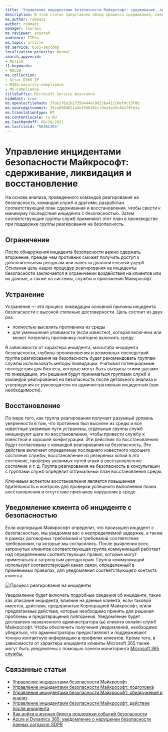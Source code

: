 ```yaml
---
title: 'Управление инцидентами безопасности Майкрософт: сдерживание, ликвидация и восстановление'
description: В этой статье представлен обзор процесса сдерживания, ликвидации и восстановления инцидентов безопасности в онлайн-службах Microsoft.
ms.author: robmazz
author: robmazz
manager: laurawi
ms.reviewer: sosstah
audience: ITPro
ms.topic: article
ms.service: O365-seccomp
localization_priority: Normal
search.appverid:
- MET150
f1.keywords:
- NOCSH
ms.collection:
- Strat_O365_IP
- M365-security-compliance
- MS-Compliance
titleSuffix: Microsoft Service Assurance
hideEdit: true
ms.openlocfilehash: 37de1f6a1b2735b444dc06228a411c0ef0c15f8b
ms.sourcegitcommit: 35ca898d621a3e158b361c7dea3a33c4b1f9fe3a
ms.translationtype: MT
ms.contentlocale: ru-RU
ms.lasthandoff: 08/16/2021
ms.locfileid: "58361263"
---
```

# <a name="microsoft-security-incident-management-containment-eradication-and-recovery"></a>Управление инцидентами безопасности Майкрософт: сдерживание, ликвидация и восстановление

На основе анализа, проведенного командой реагирования на безопасность, командой служб и другими, разработан соответствующий план сдерживания и восстановления, чтобы свести к минимуму последствия инцидента с безопасностью. Затем соответствующие группы служб применяют этот план в производстве при поддержке группы реагирования на безопасность.

## <a name="containment"></a>Ограничение

После обнаружения инцидента безопасности важно сдержать вторжение, прежде чем противник сможет получить доступ к дополнительным ресурсам или нанести дополнительный ущерб. Основная цель наших процедур реагирования на инциденты безопасности заключается в ограничении воздействия на клиентов или их данные, а также на системы, службы и приложения Майкрософт.

## <a name="eradication"></a>Устранение

Устранение — это процесс ликвидации основной причины инцидента безопасности с высокой степенью достоверности. Цель состоит из двух раз:

- полностью выселить противника из среды
- для уменьшения уязвимости (если известно), которая включена или может позволить противнику повторно включить среду.

В зависимости от характера инцидента, масштаба инцидента безопасности, глубины проникновения и возможных последствий группа реагирования на безопасность будет рекомендовать группам службы использовать методы ликвидации. Учитывая потенциальные последствия для бизнеса, которые могут быть вызваны этими шагами по ликвидации, эти решения будут приниматься группами служб и командой реагирования на безопасность после детального анализа и утверждения от руководителя по административным инцидентам (при необходимости).

## <a name="recovery"></a>Восстановление

По мере того, как группа реагирования получает разумный уровень уверенности в том, что противник был выселен из среды и все известные уязвимые пути устранены, отдельные группы служб инициируют шаги по восстановлению, чтобы привести службу к известной и хорошей конфигурации. Эти действия по восстановлению будут согласованы с командой реагирования на безопасность. Это действие включает определение последнего известного хорошего состояния службы, восстановление из резервных копий в это состояние, проверку уязвимых путей атаки в восстановленное состояние и т. д. Группа реагирования на безопасность в консультации с группами служб определит оптимальный план восстановления среды.

Ключевым аспектом восстановления является повышенная бдительность и контроль для проверки успешного выполнения плана восстановления и отсутствие признаков нарушения в среде.

## <a name="customer-notification-of-security-incident"></a>Уведомление клиента об инциденте с безопасностью

Если корпорация Майкрософт определит, что произошел инцидент с безопасностью, мы уведомим вас о неопределяемой задержке, а также в рамках договорных требований и требований соответствия требованиям, на которые мы согласились. После выявления всех затронутых клиентов соответствующая группа коммуникаций работает над определением соответствующих правил, которые могут применяться к затронутым арендаторам. Группа коммуникаций использует соответствующий канал связи, определенный в применимых правилах, для уведомления соответствующего контакта клиента.

![Процесс реагирования на инциденты](../media/assurance-incident-response-process.png)

Уведомление будет включать подробные сведения об инциденте, такие как описание инцидента, влияние на данные клиента, если таковой имеется, действия, предпринятые Корпорацией Майкрософт, и/или предлагаемые действия, которые необходимо принять для решения проблемы и предотвращения повторения. Уведомление будет доставлено назначенного администратора (ы) клиента онлайн-служб Майкрософт. Чтобы обеспечить получения уведомлений, необходимо убедиться, что администраторы предоставляют и поддерживают точную контактную информацию в профилях клиентов. Кроме того, в зависимости от характера инцидента клиенты Microsoft 365 также могут быть уведомлены с помощью панели мониторинга [Microsoft 365 службы.](http://status.yammer.com/)

## <a name="related-articles"></a>Связанные статьи

- [Управление инцидентами безопасности Майкрософт](assurance-security-incident-management.md)
- [Управление инцидентами безопасности Майкрософт: подготовка](assurance-sim-preparation.md)
- [Управление инцидентами безопасности Майкрософт: обнаружение и анализ](assurance-sim-detection-analysis.md)
- [Управление инцидентами безопасности Майкрософт: действие после инцидента](assurance-sim-post-incident-activity.md)
- [Как войти в журнал билета поддержки событий безопасности](/azure/security/fundamentals/event-support-ticket)
- [Azure и Dynamics 365: уведомление о нарушении безопасности данных согласно GDPR](/compliance/regulatory/gdpr-breach-azure-dynamics)
